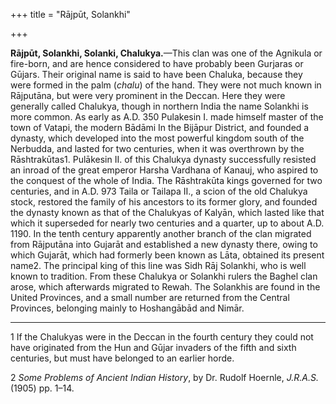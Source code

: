 +++
title = "Rājpūt, Solankhi"

+++

**Rājpūt, Solankhi, Solanki, Chalukya.**—This clan was one of the Agnikula or fire-born, and are hence considered to have probably been Gurjaras or Gūjars. Their original name is said to have been Chaluka, because they were formed in the palm \(*chalu*\) of the hand. They were not much known in Rājputāna, but were very prominent in the Deccan. Here they were generally called Chalukya, though in northern India the name Solankhi is more common. As early as A.D. 350 Pulakesin I. made himself master of the town of Vatapi, the modern Bādāmi In the Bijāpur District, and founded a dynasty, which developed into the most powerful kingdom south of the Nerbudda, and lasted for two centuries, when it was overthrown by the Rāshtrakūtas1. Pulākesin II. of this Chalukya dynasty successfully resisted an inroad of the great emperor Harsha Vardhana of Kanauj, who aspired to the conquest of the whole of India. The Rāshtrakūta kings governed for two centuries, and in A.D. 973 Taila or Tailapa II., a scion of the old Chalukya stock, restored the family of his ancestors to its former glory, and founded the dynasty known as that of the Chalukyas of Kalyān, which lasted like that which it superseded for nearly two centuries and a quarter, up to about A.D. 1190. In the tenth century apparently another branch of the clan migrated from Rājputāna into Gujarāt and established a new dynasty there, owing to which Gujarāt, which had formerly been known as Lāta, obtained its present name2. The principal king of this line was Sidh Rāj Solankhi, who is well known to tradition. From these Chalukya or Solankhi rulers the Baghel clan arose, which afterwards migrated to Rewah. The Solankhis are found in the United Provinces, and a small number are returned from the Central Provinces, belonging mainly to Hoshangābād and Nimār. 

___________________

1 If the Chalukyas were in the Deccan in the fourth century they could not have originated from the Hun and Gūjar invaders of the fifth and sixth centuries, but must have belonged to an earlier horde. 

2 *Some Problems of Ancient Indian History*, by Dr. Rudolf Hoernle, *J.R.A.S.* \(1905\) pp. 1–14. 


